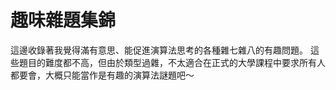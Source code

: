 # 趣味雜題集錦

這邊收錄著我覺得滿有意思、能促進演算法思考的各種雜七雜八的有趣問題。
這些題目的難度都不高，但由於類型過雜，不太適合在正式的大學課程中要求所有人都要會，大概只能當作是有趣的演算法謎題吧～
